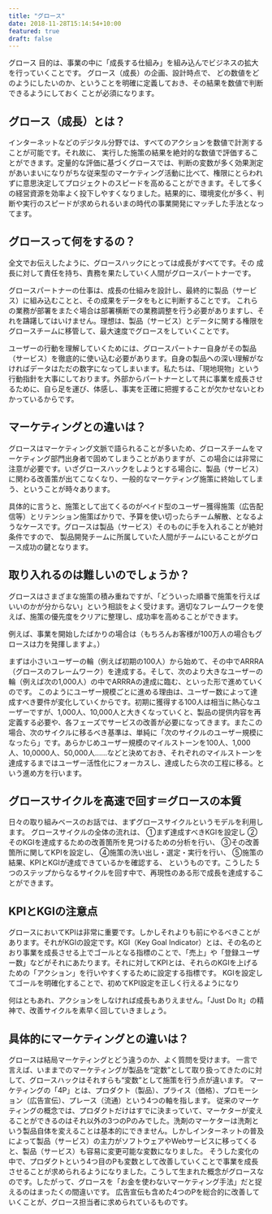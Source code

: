 ```yaml
---
title: "グロース"
date: 2018-11-28T15:14:54+10:00
featured: true
draft: false
---
```


グロース
目的は、事業の中に「成長する仕組み」を組み込んでビジネスの拡大を行っていくことです。
グロース（成長）の企画、設計時点で、 どの数値をどのようにしたいのか、ということを明確に定義しておき、その結果を数値で判断できるようにしておく ことが必須になります。

## グロース（成長）とは？
インターネットなどのデジタル分野では、すべてのアクションを数値で計測することが可能です。それ故に、 実行した施策の結果を絶対的な数値で評価することができます。定量的な評価に基づくグロースでは、判断の変数が多く効果測定があいまいになりがちな従来型のマーケティング活動に比べて、権限にとらわれずに意思決定してプロジェクトのスピードを高めることができます。そして多くの経営資源を効率よく投下しやすくなりました。結果的に、環境変化が多く、判断や実行のスピードが求められるいまの時代の事業開発にマッチした手法となってます。


## グロースって何をするの？
全文でお伝えしたように、グロースハックにとっては成長がすべてです。その 成長に対して責任を持ち、責務を果たしていく人間がグロースパートナーです。

グロースパートナーの仕事は、成長の仕組みを設計し、最終的に製品（サービス）に組み込むことと、その成果をデータをもとに判断することです。
これらの業務が部署をまたぐ場合は部署横断での業務調整を行う必要がありますし、それを躊躇してはいけません。理想は、製品（サービス）とデータに関する権限をグロースチームに移管して、最大速度でグロースをしていくことです。


ユーザーの行動を理解していくためには、グロースパートナー自身がその製品（サービス）を徹底的に使い込む必要があります。自身の製品への深い理解がなければデータはただの数字になってしまいます。私たちは、「現地現物」という行動指針を大事にしております。外部からパートナーとして共に事業を成長させるために、自ら足を運び、体感し、事実を正確に把握することが欠かせないとわかっているからです。

## マーケティングとの違いは？
グロースはマーケティング文脈で語られることが多いため、グロースチームをマーケティング部門出身者で固めてしまうことがありますが、この場合には非常に注意が必要です。いざグロースハックをしようとする場合に、製品（サービス）に関わる改善策が出てこなくなり、一般的なマーケティング施策に終始してしまう、ということが時々あります。

具体的に言うと、施策として出てくるのがペイド型のユーザー獲得施策（広告配信等）とリテンション施策ばかりで、予算を使い切ったらチーム解散、となるようなケースです。グロースは製品（サービス）そのものに手を入れることが絶対条件ですので、 製品開発チームに所属していた人間がチームにいることがグロース成功の鍵となります。

## 取り入れるのは難しいのでしょうか？
グロースはさまざまな施策の積み重ねですが、「どういった順番で施策を行えばいいのかが分からない」という相談をよく受けます。適切なフレームワークを使えば、施策の優先度をクリアに整理し、成功率を高めることができます。

例えば、事業を開始したばかりの場合は（もちろんお客様が100万人の場合もグロースは力を発揮しますよ。）

まずは小さいユーザーの輪（例えば初期の100人）から始めて、その中でARRRA（グロースのフレームワーク）を達成する。そして、次のより大きなユーザーの輪（例えば次の1,000人）の中でARRRAの達成に臨む、といった形で進めていくのです。 このようにユーザー規模ごとに進める理由は、ユーザー数によって達成すべき要件が変化していくからです。初期に獲得する100人は相当に熱心なユーザーですが、1,000人、10,000人と大きくなっていくと、製品の提供内容を再定義する必要や、各フェーズでサービスの改善が必要になってきます。またこの場合、次のサイクルに移るべき基準は、単純に「次のサイクルのユーザー規模になったら」です。あらかじめユーザー規模のマイルストーンを100人、1,000人、10,0000人、50,000人……などと決めておき、それぞれのマイルストーンを達成するまではユーザー活性化にフォーカスし、達成したら次の工程に移る。という進め方を行います。



## グロースサイクルを高速で回す＝グロースの本質
日々の取り組みベースのお話では、まずグロースサイクルというモデルを利用します。
グロースサイクルの全体の流れは、
①まず達成すべきKGIを設定し
②そのKGIを達成するための改善箇所を見つけるための分析を行い、
③その改善箇所に関してKPIを設定し、
④施策の洗い出し・選定・実行を行い、
⑤施策の結果、KPIとKGIが達成できているかを確認する、
というものです。こうした 5つのステップからなるサイクルを回す中で、再現性のある形で成長を達成することができます。

## KPIとKGIの注意点
グロースにおいてKPIは非常に重要です。しかしそれよりも前にやるべきことがあります。それがKGIの設定です。KGI（Key Goal Indicator）とは、その名のとおり事業を成長させる上でゴールとなる指標のことで、「売上」や「登録ユーザー数」などがそれにあたります。それに対してKPIとは、それらのKGIを上げるための「アクション」を行いやすくするために設定する指標です。 KGIを設定してゴールを明確化することで、初めてKPI設定を正しく行えるようになり

何はともあれ、アクションをしなければ成長もありえません。「Just Do It」の精神で、改善サイクルを素早く回していきましょう。

## 具体的にマーケティングとの違いは？
グロースは結局マーケティングとどう違うのか、よく質問を受けます。
 一言で言えば、いままでのマーケティングが製品を“定数”として取り扱ってきたのに対して、グロースハックはそれすらも“変数”として施策を行う点が違います。
マーケティングの「4P」とは、プロダクト（製品）、プライス（価格）、プロモーション（広告宣伝）、プレース（流通）という4つの軸を指します。
従来のマーケティングの概念では、プロダクトだけはすでに決まっていて、マーケターが変えることができるのはそれ以外の3つのPのみでした。洗剤のマーケターは洗剤という製品自体を変えることは基本的にできません。しかしインターネットの普及によって製品（サービス）の主力がソフトウェアやWebサービスに移ってくると、製品（サービス）も容易に変更可能な変数になりました。
そうした変化の中で、プロダクトという4つ目のPも変数として改善していくことで事業を成長させることが求められるようになりました。こうして生まれた概念がグロースなのです。したがって、グロースを「お金を使わないマーケティング手法」だと捉えるのはまったくの間違いです。
広告宣伝も含めた4つのPを総合的に改善していくことが、グロース担当者に求められているものです。

